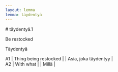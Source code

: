 ```yaml
---
layout: lemma
lemma: täydentyä
---
```


<div class="sense">
# <span class="sensename">täydentyä.1</span>

<span class="description">Be restocked</span>

<span class="description">Täydentyä</span>

A1 | Thing being restocked |   | Asia, joka täydentyy |  
A2 | With what |   | Millä |  

</div>

